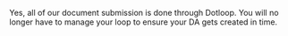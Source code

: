 Yes, all of our document submission is done through Dotloop. You will no longer have to manage your loop to ensure your DA gets created in time.